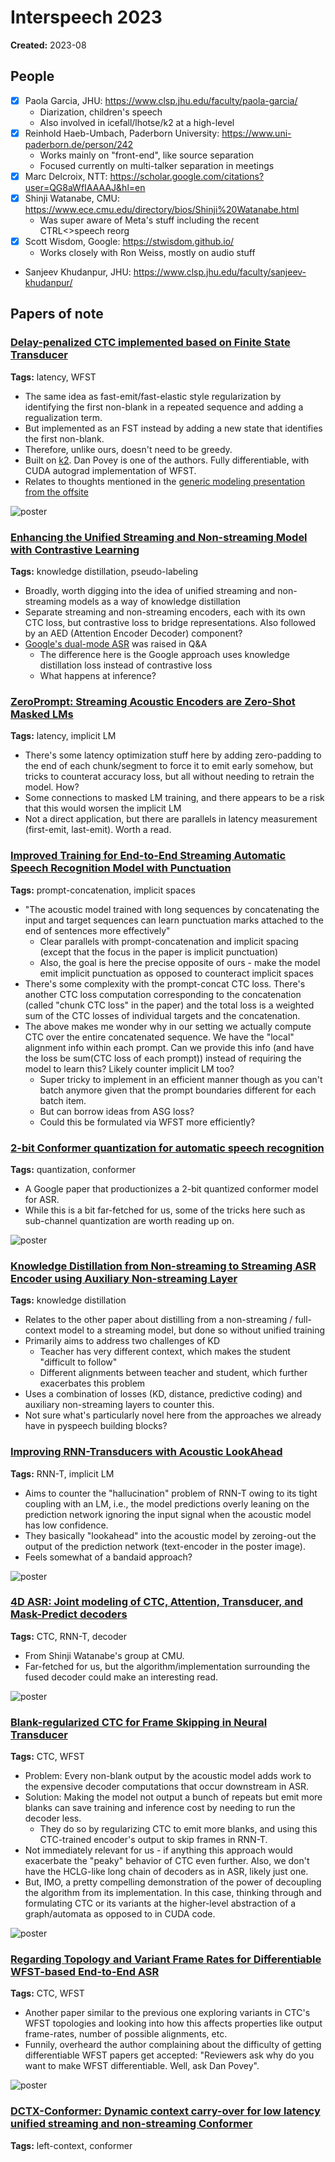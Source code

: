 # Interspeech 2023

**Created:** 2023-08

## People

- [X] Paola Garcia, JHU: <https://www.clsp.jhu.edu/faculty/paola-garcia/>
  - Diarization, children's speech
  - Also involved in icefall/lhotse/k2 at a high-level
- [X] Reinhold Haeb-Umbach, Paderborn University: <https://www.uni-paderborn.de/person/242>
  - Works mainly on "front-end", like source separation
  - Focused currently on multi-talker separation in meetings
- [X] Marc Delcroix, NTT: <https://scholar.google.com/citations?user=QG8aWfIAAAAJ&hl=en>
- [X] Shinji Watanabe, CMU: <https://www.ece.cmu.edu/directory/bios/Shinji%20Watanabe.html>
  - Was super aware of Meta's stuff including the recent CTRL<>speech reorg
- [X] Scott Wisdom, Google: <https://stwisdom.github.io/>
  - Works closely with Ron Weiss, mostly on audio stuff
- Sanjeev Khudanpur, JHU: <https://www.clsp.jhu.edu/faculty/sanjeev-khudanpur/>

## Papers of note

### [Delay-penalized CTC implemented based on Finite State Transducer](https://arxiv.org/abs/2305.11539)

**Tags:** latency, WFST

- The same idea as fast-emit/fast-elastic style regularization by identifying the first non-blank in a repeated sequence and adding a regualization term.
- But implemented as an FST instead by adding a new state that identifies the first non-blank.
- Therefore, unlike ours, doesn't need to be greedy.
- Built on [k2](https://github.com/k2-fsa/k2). Dan Povey is one of the authors. Fully differentiable, with CUDA autograd implementation of WFST.
- Relates to thoughts mentioned in the [generic modeling presentation from the offsite](https://docs.google.com/presentation/d/1Y7pUKlgtp0y-vyWGPtH17pvRVhx9jg92ycbGbjiBDBY/edit#slide=id.g25b4f0ab693_0_721)

![poster](https://i.imgur.com/27f45ad.jpg)

### [Enhancing the Unified Streaming and Non-streaming Model with Contrastive Learning](https://arxiv.org/abs/2306.00755)

**Tags:** knowledge distillation, pseudo-labeling

- Broadly, worth digging into the idea of unified streaming and non-streaming models as a way of knowledge distillation
- Separate streaming and non-streaming encoders, each with its own CTC loss, but contrastive loss to bridge representations. Also followed by an AED (Attention Encoder Decoder) component?
- [Google's dual-mode ASR](https://arxiv.org/abs/2010.06030) was raised in Q&A
  - The difference here is the Google approach uses knowledge distillation loss instead of contrastive loss
  - What happens at inference?

### [ZeroPrompt: Streaming Acoustic Encoders are Zero-Shot Masked LMs](https://arxiv.org/abs/2305.10649)

**Tags:** latency, implicit LM

- There's some latency optimization stuff here by adding zero-padding to the end of each chunk/segment to force it to emit early somehow, but tricks to counterat accuracy loss, but all without needing to retrain the model. How?
- Some connections to masked LM training, and there appears to be a risk that this would worsen the implicit LM
- Not a direct application, but there are parallels in latency measurement (first-emit, last-emit). Worth a read.

### [Improved Training for End-to-End Streaming Automatic Speech Recognition Model with Punctuation](https://arxiv.org/abs/2306.01296)

**Tags:** prompt-concatenation, implicit spaces

- "The acoustic model trained with long sequences by concatenating the input and target sequences can learn punctuation marks attached to the end of sentences more effectively"
  - Clear parallels with prompt-concatenation and implicit spacing (except that the focus in the paper is implicit punctuation)
  - Also, the goal is here the precise opposite of ours - make the model emit implicit punctuation as opposed to counteract implicit spaces
- There's some complexity with the prompt-concat CTC loss. There's another CTC loss computation corresponding to the concatenation (called "chunk CTC loss" in the paper) and the total loss is a weighted sum of the CTC losses of individual targets and the concatenation.
- The above makes me wonder why in our setting we actually compute CTC over the entire concatenated sequence. We have the "local" alignment info within each prompt. Can we provide this info (and have the loss be sum(CTC loss of each prompt)) instead of requiring the model to learn this? Likely counter implicit LM too?
  - Super tricky to implement in an efficient manner though as you can't batch anymore given that the prompt boundaries different for each batch item.
  - But can borrow ideas from ASG loss?
  - Could this be formulated via WFST more efficiently?

### [2-bit Conformer quantization for automatic speech recognition](https://arxiv.org/abs/2305.16619)

**Tags:** quantization, conformer

- A Google paper that productionizes a 2-bit quantized conformer model for ASR.
- While this is a bit far-fetched for us, some of the tricks here such as sub-channel quantization are worth reading up on.
  
![poster](https://imgur.com/gsFcZPv.jpg)

### [Knowledge Distillation from Non-streaming to Streaming ASR Encoder using Auxiliary Non-streaming Layer](https://www.isca-speech.org/archive/interspeech_2023/shim23_interspeech.html)

**Tags:** knowledge distillation

- Relates to the other paper about distilling from a non-streaming / full-context model to a streaming model, but done so without unified training
- Primarily aims to address two challenges of KD
  - Teacher has very different context, which makes the student "difficult to follow"
  - Different alignments between teacher and student, which further exacerbates this problem
- Uses a combination of losses (KD, distance, predictive coding) and auxiliary non-streaming layers to counter this.
- Not sure what's particularly novel here from the approaches we already have in pyspeech building blocks?

### [Improving RNN-Transducers with Acoustic LookAhead](https://arxiv.org/abs/2307.05006)

**Tags:** RNN-T, implicit LM

- Aims to counter the "hallucination" problem of RNN-T owing to its tight coupling with an LM, i.e., the model predictions overly leaning on the prediction network ignoring the input signal when the acoustic model has low confidence.
- They basically "lookahead" into the acoustic model by zeroing-out the output of the prediction network (text-encoder in the poster image).
- Feels somewhat of a bandaid approach?

![poster](https://imgur.com/DLZg7tK.jpg)

### [4D ASR: Joint modeling of CTC, Attention, Transducer, and Mask-Predict decoders](https://arxiv.org/abs/2212.10818)

**Tags:** CTC, RNN-T, decoder

- From Shinji Watanabe's group at CMU.
- Far-fetched for us, but the algorithm/implementation surrounding the fused decoder could make an interesting read.

![poster](https://imgur.com/Lcv5DAZ.jpg)

### [Blank-regularized CTC for Frame Skipping in Neural Transducer](https://arxiv.org/abs/2305.11558)

**Tags:** CTC, WFST

- Problem: Every non-blank output by the acoustic model adds work to the expensive decoder computations that occur downstream in ASR.
- Solution: Making the model not output a bunch of repeats but emit more blanks can save training and inference cost by needing to run the decoder less.
  - They do so by regularizing CTC to emit more blanks, and using this CTC-trained encoder's output to skip frames in RNN-T.
- Not immediately relevant for us - if anything this approach would exacerbate the "peaky" behavior of CTC even further. Also, we don't have the HCLG-like long chain of decoders as in ASR, likely just one.
- But, IMO, a pretty compelling demonstration of the power of decoupling the algorithm from its implementation. In this case, thinking through and formulating CTC or its variants at the higher-level abstraction of a graph/automata as opposed to in CUDA code.

![poster](https://imgur.com/tX1Bb4X.jpg)

### [Regarding Topology and Variant Frame Rates for Differentiable WFST-based End-to-End ASR](https://www.research.ed.ac.uk/en/publications/regarding-topology-and-variant-frame-rates-for-differentiable-wfs)

**Tags:** CTC, WFST

- Another paper similar to the previous one exploring variants in CTC's WFST topologies and looking into how this affects properties like output frame-rates, number of possible alignments, etc.
- Funnily, overheard the author complaining about the difficulty of getting differentiable WFST papers get accepted: "Reviewers ask why do you want to make WFST differentiable. Well, ask Dan Povey".

![poster](https://imgur.com/AL9K3N4.jpg)

### [DCTX-Conformer: Dynamic context carry-over for low latency unified streaming and non-streaming Conformer](https://arxiv.org/abs/2306.08175)

**Tags:** left-context, conformer
